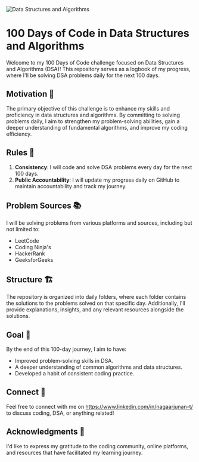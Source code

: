 ![Data Structures and Algorithms](https://miro.medium.com/v2/resize:fit:828/format:webp/1*7G4R6mPyVXiZLzYF3JV9Ng.jpeg)

# 100 Days of Code in Data Structures and Algorithms

Welcome to my 100 Days of Code challenge focused on Data Structures and Algorithms (DSA)! This repository serves as a logbook of my progress, where I'll be solving DSA problems daily for the next 100 days.

## Motivation 💪

The primary objective of this challenge is to enhance my skills and proficiency in data structures and algorithms. By committing to solving problems daily, I aim to strengthen my problem-solving abilities, gain a deeper understanding of fundamental algorithms, and improve my coding efficiency.

## Rules 📜

1. **Consistency**: I will code and solve DSA problems every day for the next 100 days.
2. **Public Accountability**: I will update my progress daily on GitHub to maintain accountability and track my journey.

## Problem Sources 📚

I will be solving problems from various platforms and sources, including but not limited to:
- LeetCode
- Coding Ninja's
- HackerRank
- GeeksforGeeks

## Structure 🏗️

The repository is organized into daily folders, where each folder contains the solutions to the problems solved on that specific day. Additionally, I'll provide explanations, insights, and any relevant resources alongside the solutions.

## Goal 🎯

By the end of this 100-day journey, I aim to have:
- Improved problem-solving skills in DSA.
- A deeper understanding of common algorithms and data structures.
- Developed a habit of consistent coding practice.

## Connect 🤝

Feel free to connect with me on https://www.linkedin.com/in/nagaarjunan-t/ to discuss coding, DSA, or anything related!

## Acknowledgments 🙏

I'd like to express my gratitude to the coding community, online platforms, and resources that have facilitated my learning journey.

